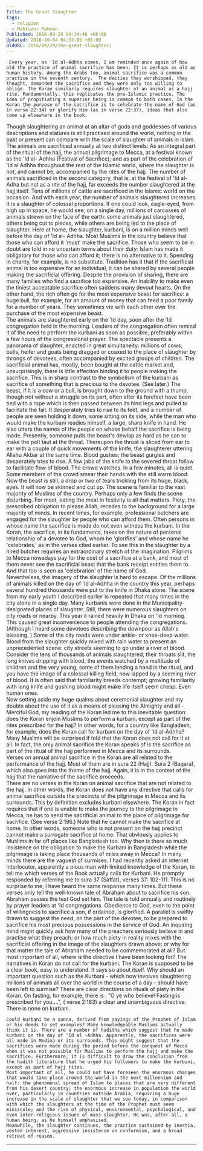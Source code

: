 ```yaml
---
Title: The Great Slaughter
Tags:
  - religion
  - Mahfuzur Rahman
Published: 2016-09-29 04:34:46 +06:00
Updated: 2016-10-04 04:33:05 +06:00
OldURL: 2016/09/29/the-great-slaughter/
---
```


     Every year, as 'Id al-Adhha comes, I am reminded once again of how old the practice of animal sacrifice has been. It is perhaps as old as human history. Among the Arabs too, animal sacrifice was a common practice in the seventh century.  The deities they worshipped, they thought, demanded the sacrifice and they were only too willing to oblige. The Koran similarly requires slaughter of an animal as a hajj rite. Fundamentally, this replicates the pre-Islamic practice. The idea of propitiating a superior being is common to both cases. In the Koran the purpose of the sacrifice is to celebrate the name of God (as in verse 22:34) or glorify Him (as in verse 22:37), ideas that also come up elsewhere in the book.   
 Though slaughtering an animal at an altar of gods and goddesses of various descriptions and statures is still practised around the world, nothing in the past or present can compare with the scale of slaughter of animals in Islam.  The animals are sacrificed annually at two distinct levels: As an integral part of the ritual of the hajj, the annual pilgrimage to Mecca, at a festival known as the 'Id al- Adhha (Festival of Sacrifice); and as part of the celebration of 'Id al Adhha throughout the rest of the Islamic world, where the slaughter is not, and cannot be, accompanied by the rites of the hajj.  The number of animals sacrificed in the second category, that is, at the festival of 'Id al- Adha but not as a rite of the hajj, far exceeds the number slaughtered at the hajj itself. Tens of millions of cattle are sacrificed in the Islamic world on the occasion. And with each year, the number of animals slaughtered increases. 
   It is a slaughter of colossal proportions. If one could look, eagle-eyed, from high up in space, he would see, on a single day, millions of carcasses of animals strewn on the face of the earth: some animals just slaughtered, others being cut to pieces, while others are being led to the place of slaughter. 
    Here at home, the slaughter, kurbani, is on a million minds well before the day of 'Id al- Adhha.   Most Muslims in the country believe that those who can afford it 'must' make the sacrifice. Those who seem to be in doubt are told in no uncertain terms about their duty: Islam has made it obligatory for those who can afford it; there is no alternative to it. Spending in charity, for example, is no substitute.  Tradition has it that if the sacrificial animal is too expensive for an individual, it can be shared by several people making the sacrificial offering. Despite the provision of sharing, there are many families who find a sacrifice too expensive. An inability to make even the tiniest acceptable sacrifice often saddens many devout hearts. On the other hand, the rich often go for the most expensive beast for sacrifice: a huge bull, for example, for an amount of money that can feed a poor family for a number of years.  They sometimes vie with each other over the purchase of the most expensive beast.       
     The animals are slaughtered early on the 'Id day, soon after the 'Id congregation held in the morning. Leaders of the congregation often remind it of the need to perform the kurbani as soon as possible, preferably within a few hours of the congressional prayer. The spectacle presents a panorama of slaughter, enacted in great simultaneity: millions of cows, bulls, heifer and goats being dragged or coaxed to the place of slaughter by throngs of devotees, often accompanied by excited groups of children. The sacrificial animal has, mostly, been bought at the cattle market and, unsurprisingly, there is little affection binding it to people making the sacrifice. This is in sharp contrast to the symbolism of the kurbani as sacrifice of something that is precious to the devotee.  (See later.) The beast, if it is a cow or a bull, is brought down to the ground with a thump, though not without a struggle on its part, often after its forefeet have been tied with a rope which is then passed between its hind legs and pulled to facilitate the fall. It desperately tries to rise to its feet, and a number of people are seen holding it down, some sitting on its side, while the man who would make the kurbani readies himself, a large, sharp knife in hand. He also utters the names of the people on whose behalf the sacrifice is being made. Presently, someone pulls the beast's dewlap as hard as he can to make the pelt taut at the throat. Thereupon the throat is sliced from ear to ear with a couple of quick movements of the knife, the slaughterer uttering Allahu Akbar at the same time. Blood gushes; the beast gurgles and desperately tries to rise. A few jabs of the knife to the severed throat follow to facilitate flow of blood. The crowd watches.  In a few minutes, all is quiet. Some members of the crowd smear their hands with the still warm blood. Now the beast is still, a drop or two of tears trickling from its huge, black, eyes. It will now be skinned and cut up. 
    The scene is familiar to the vast majority of Muslims of the country. Perhaps only a few finds the scene disturbing. For most, eating the meat in festivity is all that matters.  Piety, the prescribed obligation to please Allah, recedes to the background for a large majority of minds.  In recent times, for example, professional butchers are engaged for the slaughter by people who can afford them. Often persons in whose name the sacrifice is made do not even witness the kurbani.  In the Koran, the sacrifice, in its fundaments, takes on the nature of personal relationship of a devotee to God, whom he 'glorifies' and whose name he 'celebrates,' as in the verses cited earlier. To see this in the slaughter by a hired butcher requires an extraordinary stretch of the imagination.  Pilgrims to Mecca nowadays pay for the cost of a sacrifice at a bank, and most of them never see the sacrificial beast that the bank receipt entitles them to. And that too is seen as 'celebration' of the name of God.   
   Nevertheless, the imagery of the slaughter is hard to escape. Of the millions of animals killed on the day of 'Id al-Adhha in the country this year, perhaps several hundred thousands were put to the knife in Dhaka alone. The scene from my early youth I described earlier is repeated that many times in the city alone in a single day. Many kurbanis were done in the Municipality- designated places of slaughter. Still, there were numerous slaughters on city roads or nearby. This year it rained heavily in Dhaka on 'Id morning. This caused great inconvenience to people attending the congregations. (Although I heard some devotees describing the downpour as Allah's blessing. ) Some of the city roads were under ankle- or knee-deep water. Blood from the slaughter quickly mixed with rain water to present an unprecedented scene: city streets seeming to go under a river of blood. Consider the tens of thousands of animals slaughtered, their throats slit, the long knives dripping with blood, the events watched by a multitude of children and the very young, some of them lending a hand in the ritual, and you have the image of a colossal killing field, now lapped  by a seeming river of blood.  It is often said that familiarity breeds contempt; growing familiarity with long knife and gushing blood might make life itself seem cheap. Even human ones.        
   Now setting aside my huge qualms about ceremonial slaughter and my doubts about the use of it as a means of pleasing the Almighty and all -Merciful God, my reading of the Koran led me to this inevitable question: does the Koran enjoin Muslims to perform a kurbani, except as part of the rites prescribed for the hajj? In other words, for a country like Bangladesh, for example, does the Koran call for kurbani on the day of 'Id al-Adhha?  Many Muslims will be surprised if told that the Koran does not call for it at all.  In fact, the only animal sacrifice the Koran speaks of is the sacrifice as part of the ritual of the hajj performed in Mecca and its surrounds.     
      Verses on annual animal sacrifice in the Koran are all related to the performance of the hajj. Most of them are in sura 22 (Hajj).  Sura 2 (Baqara), which also goes into the theme of the hajj. Again, it is in the context of the hajj that the narrative of the sacrifice proceeds.   
     There are no verses in the Koran on animal sacrifice that are not related to the hajj.  In other words, the Koran does not have any directive that calls for animal sacrifice outside the precincts of the pilgrimage in Mecca and its surrounds. This by definition excludes kurbani elsewhere. The Koran in fact requires that if one is unable to make the journey to the pilgrimage in Mecca, he has to send the sacrificial animal to the place of pilgrimage for sacrifice.  (See verse 2:196.) Note that he cannot make the sacrifice at home.  In other words, someone who is not present on the hajj precinct cannot make a surrogate sacrifice at home. That obviously applies to Muslims in far off places like Bangladesh too. 
    Why then is there so much insistence on the obligation to make the Kurbani in Bangladesh while the pilgrimage is taking place thousands of miles away in Mecca? In many minds there are the vaguest of surmises. I had recently asked an internet interlocutor, apparently a pious man with limited knowledge of the Koran, to tell me which verses of the Book actually calls for Kurbani.  He promptly responded by referring me to sura 37 (Saffat), verses 37: 102-111. This is no surprise to me; I have heard the same response many times. But these verses only tell the well-known tale of Abraham about to sacrifice his son. Abraham passes the test God set him. The tale is told annually and routinely by prayer leaders at 'Id congregations. Obedience to God, even to the point of willingness to sacrifice a son, if ordained, is glorified.  A parallel is swiftly drawn to suggest the need, on the part of the devotee, to be prepared to sacrifice his most precious possessions in the service of God. An inquiring mind might quickly ask how many of the preachers seriously believe in and practise what they preach; or how much piety in reality mixes with the sacrificial offering in the image of the slaughters drawn above; or why for that matter the tale of Abraham needed to be commemorated at all? But most important of all, where is the directive I have been looking for?  The narratives in Koran do not call for the kurbani.
  The Koran is supposed to be a clear book, easy to understand. It says so about itself. Why should an important question such as the Kurbani - which now involves slaughtering millions of animals all over the world in the course of a day - should have been left to surmise? There are clear directions on rituals of piety in the Koran. On fasting, for example, there is : "O ye who believe! Fasting is prescribed for you....", ( verse 2:183) a clear and unambiguous directive. There is none on kurbani. 
 
    Could kurbani be a sunna, derived from sayings of the Prophet of Islam or his deeds to set examples? Many knowledgeable Muslims actually think it is. There are a number of hadiths which suggest that he made kurbani on the day of 'Id al -Adhha. Apparently, the sacrifices were all made in Medina or its surrounds. This might suggest that the sacrifices were made during the period before the conquest of Mecca when it was not possible for Muslims to perform the hajj and make the sacrifice. Furthermore, it is difficult to draw the conclusion from the hadith literature that he urged his followers to make the kurbani, except as part of hajj rites.
    Most important of all, he could not have foreseen the enormous changes that would take place around the world in the next millennium and half: the phenomenal spread of Islam to places that are very different from his desert country; the enormous increase in population the world over, particularly in countries outside Arabia, requiring a huge increase in the scale of slaughter that we see today, in comparison with which the slaughters at the time of the Prophet must seem miniscule; and the rise of physical, environmental, psychological, and even inter-religious issues of mass slaughter. He was, after all, a human being, as he himself emphasised.      
    Meanwhile, the slaughter continues, the practice sustained by inertia, vested interest, aggressive insistence on conformism, and a broad retreat of reason. 
---------------------------------------

